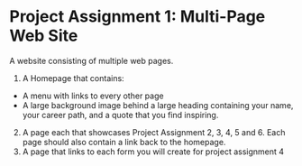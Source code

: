# Project Assignment 1: Multi-Page Web Site

A website consisting of multiple web pages.

1. A Homepage that contains:
- A menu with links to every other page
- A large background image behind a large heading containing your name, your career path, and a quote that you find inspiring.
2. A page each that showcases Project Assignment 2, 3, 4, 5 and 6. Each page should also contain a link back to the homepage.
3. A page that links to each form you will create for project assignment 4

